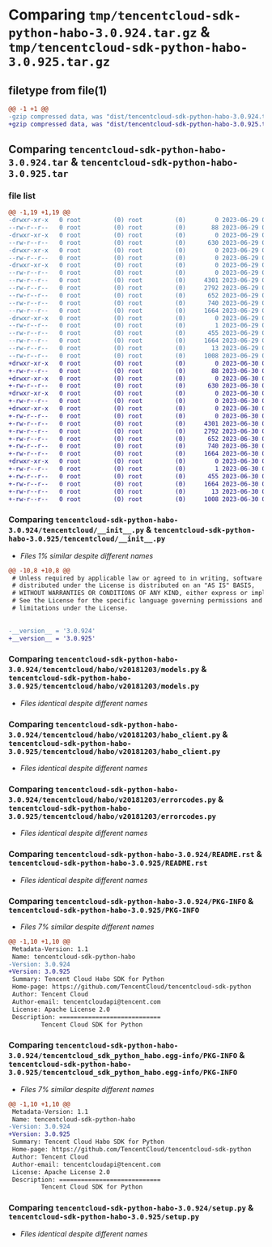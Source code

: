 # Comparing `tmp/tencentcloud-sdk-python-habo-3.0.924.tar.gz` & `tmp/tencentcloud-sdk-python-habo-3.0.925.tar.gz`

## filetype from file(1)

```diff
@@ -1 +1 @@
-gzip compressed data, was "dist/tencentcloud-sdk-python-habo-3.0.924.tar", last modified: Thu Jun 29 00:32:17 2023, max compression
+gzip compressed data, was "dist/tencentcloud-sdk-python-habo-3.0.925.tar", last modified: Fri Jun 30 02:14:59 2023, max compression
```

## Comparing `tencentcloud-sdk-python-habo-3.0.924.tar` & `tencentcloud-sdk-python-habo-3.0.925.tar`

### file list

```diff
@@ -1,19 +1,19 @@
-drwxr-xr-x   0 root         (0) root         (0)        0 2023-06-29 00:32:17.000000 tencentcloud-sdk-python-habo-3.0.924/
--rw-r--r--   0 root         (0) root         (0)       88 2023-06-29 00:32:17.000000 tencentcloud-sdk-python-habo-3.0.924/setup.cfg
-drwxr-xr-x   0 root         (0) root         (0)        0 2023-06-29 00:32:17.000000 tencentcloud-sdk-python-habo-3.0.924/tencentcloud/
--rw-r--r--   0 root         (0) root         (0)      630 2023-06-29 00:32:17.000000 tencentcloud-sdk-python-habo-3.0.924/tencentcloud/__init__.py
-drwxr-xr-x   0 root         (0) root         (0)        0 2023-06-29 00:32:17.000000 tencentcloud-sdk-python-habo-3.0.924/tencentcloud/habo/
--rw-r--r--   0 root         (0) root         (0)        0 2023-06-29 00:32:17.000000 tencentcloud-sdk-python-habo-3.0.924/tencentcloud/habo/__init__.py
-drwxr-xr-x   0 root         (0) root         (0)        0 2023-06-29 00:32:17.000000 tencentcloud-sdk-python-habo-3.0.924/tencentcloud/habo/v20181203/
--rw-r--r--   0 root         (0) root         (0)        0 2023-06-29 00:32:17.000000 tencentcloud-sdk-python-habo-3.0.924/tencentcloud/habo/v20181203/__init__.py
--rw-r--r--   0 root         (0) root         (0)     4301 2023-06-29 00:32:17.000000 tencentcloud-sdk-python-habo-3.0.924/tencentcloud/habo/v20181203/models.py
--rw-r--r--   0 root         (0) root         (0)     2792 2023-06-29 00:32:17.000000 tencentcloud-sdk-python-habo-3.0.924/tencentcloud/habo/v20181203/habo_client.py
--rw-r--r--   0 root         (0) root         (0)      652 2023-06-29 00:32:17.000000 tencentcloud-sdk-python-habo-3.0.924/tencentcloud/habo/v20181203/errorcodes.py
--rw-r--r--   0 root         (0) root         (0)      740 2023-06-29 00:32:17.000000 tencentcloud-sdk-python-habo-3.0.924/README.rst
--rw-r--r--   0 root         (0) root         (0)     1664 2023-06-29 00:32:17.000000 tencentcloud-sdk-python-habo-3.0.924/PKG-INFO
-drwxr-xr-x   0 root         (0) root         (0)        0 2023-06-29 00:32:17.000000 tencentcloud-sdk-python-habo-3.0.924/tencentcloud_sdk_python_habo.egg-info/
--rw-r--r--   0 root         (0) root         (0)        1 2023-06-29 00:32:17.000000 tencentcloud-sdk-python-habo-3.0.924/tencentcloud_sdk_python_habo.egg-info/dependency_links.txt
--rw-r--r--   0 root         (0) root         (0)      455 2023-06-29 00:32:17.000000 tencentcloud-sdk-python-habo-3.0.924/tencentcloud_sdk_python_habo.egg-info/SOURCES.txt
--rw-r--r--   0 root         (0) root         (0)     1664 2023-06-29 00:32:17.000000 tencentcloud-sdk-python-habo-3.0.924/tencentcloud_sdk_python_habo.egg-info/PKG-INFO
--rw-r--r--   0 root         (0) root         (0)       13 2023-06-29 00:32:17.000000 tencentcloud-sdk-python-habo-3.0.924/tencentcloud_sdk_python_habo.egg-info/top_level.txt
--rw-r--r--   0 root         (0) root         (0)     1008 2023-06-29 00:32:17.000000 tencentcloud-sdk-python-habo-3.0.924/setup.py
+drwxr-xr-x   0 root         (0) root         (0)        0 2023-06-30 02:14:59.000000 tencentcloud-sdk-python-habo-3.0.925/
+-rw-r--r--   0 root         (0) root         (0)       88 2023-06-30 02:14:59.000000 tencentcloud-sdk-python-habo-3.0.925/setup.cfg
+drwxr-xr-x   0 root         (0) root         (0)        0 2023-06-30 02:14:59.000000 tencentcloud-sdk-python-habo-3.0.925/tencentcloud/
+-rw-r--r--   0 root         (0) root         (0)      630 2023-06-30 02:14:59.000000 tencentcloud-sdk-python-habo-3.0.925/tencentcloud/__init__.py
+drwxr-xr-x   0 root         (0) root         (0)        0 2023-06-30 02:14:59.000000 tencentcloud-sdk-python-habo-3.0.925/tencentcloud/habo/
+-rw-r--r--   0 root         (0) root         (0)        0 2023-06-30 02:14:59.000000 tencentcloud-sdk-python-habo-3.0.925/tencentcloud/habo/__init__.py
+drwxr-xr-x   0 root         (0) root         (0)        0 2023-06-30 02:14:59.000000 tencentcloud-sdk-python-habo-3.0.925/tencentcloud/habo/v20181203/
+-rw-r--r--   0 root         (0) root         (0)        0 2023-06-30 02:14:59.000000 tencentcloud-sdk-python-habo-3.0.925/tencentcloud/habo/v20181203/__init__.py
+-rw-r--r--   0 root         (0) root         (0)     4301 2023-06-30 02:14:59.000000 tencentcloud-sdk-python-habo-3.0.925/tencentcloud/habo/v20181203/models.py
+-rw-r--r--   0 root         (0) root         (0)     2792 2023-06-30 02:14:59.000000 tencentcloud-sdk-python-habo-3.0.925/tencentcloud/habo/v20181203/habo_client.py
+-rw-r--r--   0 root         (0) root         (0)      652 2023-06-30 02:14:59.000000 tencentcloud-sdk-python-habo-3.0.925/tencentcloud/habo/v20181203/errorcodes.py
+-rw-r--r--   0 root         (0) root         (0)      740 2023-06-30 02:14:59.000000 tencentcloud-sdk-python-habo-3.0.925/README.rst
+-rw-r--r--   0 root         (0) root         (0)     1664 2023-06-30 02:14:59.000000 tencentcloud-sdk-python-habo-3.0.925/PKG-INFO
+drwxr-xr-x   0 root         (0) root         (0)        0 2023-06-30 02:14:59.000000 tencentcloud-sdk-python-habo-3.0.925/tencentcloud_sdk_python_habo.egg-info/
+-rw-r--r--   0 root         (0) root         (0)        1 2023-06-30 02:14:59.000000 tencentcloud-sdk-python-habo-3.0.925/tencentcloud_sdk_python_habo.egg-info/dependency_links.txt
+-rw-r--r--   0 root         (0) root         (0)      455 2023-06-30 02:14:59.000000 tencentcloud-sdk-python-habo-3.0.925/tencentcloud_sdk_python_habo.egg-info/SOURCES.txt
+-rw-r--r--   0 root         (0) root         (0)     1664 2023-06-30 02:14:59.000000 tencentcloud-sdk-python-habo-3.0.925/tencentcloud_sdk_python_habo.egg-info/PKG-INFO
+-rw-r--r--   0 root         (0) root         (0)       13 2023-06-30 02:14:59.000000 tencentcloud-sdk-python-habo-3.0.925/tencentcloud_sdk_python_habo.egg-info/top_level.txt
+-rw-r--r--   0 root         (0) root         (0)     1008 2023-06-30 02:14:59.000000 tencentcloud-sdk-python-habo-3.0.925/setup.py
```

### Comparing `tencentcloud-sdk-python-habo-3.0.924/tencentcloud/__init__.py` & `tencentcloud-sdk-python-habo-3.0.925/tencentcloud/__init__.py`

 * *Files 1% similar despite different names*

```diff
@@ -10,8 +10,8 @@
 # Unless required by applicable law or agreed to in writing, software
 # distributed under the License is distributed on an "AS IS" BASIS,
 # WITHOUT WARRANTIES OR CONDITIONS OF ANY KIND, either express or implied.
 # See the License for the specific language governing permissions and
 # limitations under the License.
 
 
-__version__ = '3.0.924'
+__version__ = '3.0.925'
```

### Comparing `tencentcloud-sdk-python-habo-3.0.924/tencentcloud/habo/v20181203/models.py` & `tencentcloud-sdk-python-habo-3.0.925/tencentcloud/habo/v20181203/models.py`

 * *Files identical despite different names*

### Comparing `tencentcloud-sdk-python-habo-3.0.924/tencentcloud/habo/v20181203/habo_client.py` & `tencentcloud-sdk-python-habo-3.0.925/tencentcloud/habo/v20181203/habo_client.py`

 * *Files identical despite different names*

### Comparing `tencentcloud-sdk-python-habo-3.0.924/tencentcloud/habo/v20181203/errorcodes.py` & `tencentcloud-sdk-python-habo-3.0.925/tencentcloud/habo/v20181203/errorcodes.py`

 * *Files identical despite different names*

### Comparing `tencentcloud-sdk-python-habo-3.0.924/README.rst` & `tencentcloud-sdk-python-habo-3.0.925/README.rst`

 * *Files identical despite different names*

### Comparing `tencentcloud-sdk-python-habo-3.0.924/PKG-INFO` & `tencentcloud-sdk-python-habo-3.0.925/PKG-INFO`

 * *Files 7% similar despite different names*

```diff
@@ -1,10 +1,10 @@
 Metadata-Version: 1.1
 Name: tencentcloud-sdk-python-habo
-Version: 3.0.924
+Version: 3.0.925
 Summary: Tencent Cloud Habo SDK for Python
 Home-page: https://github.com/TencentCloud/tencentcloud-sdk-python
 Author: Tencent Cloud
 Author-email: tencentcloudapi@tencent.com
 License: Apache License 2.0
 Description: ============================
         Tencent Cloud SDK for Python
```

### Comparing `tencentcloud-sdk-python-habo-3.0.924/tencentcloud_sdk_python_habo.egg-info/PKG-INFO` & `tencentcloud-sdk-python-habo-3.0.925/tencentcloud_sdk_python_habo.egg-info/PKG-INFO`

 * *Files 7% similar despite different names*

```diff
@@ -1,10 +1,10 @@
 Metadata-Version: 1.1
 Name: tencentcloud-sdk-python-habo
-Version: 3.0.924
+Version: 3.0.925
 Summary: Tencent Cloud Habo SDK for Python
 Home-page: https://github.com/TencentCloud/tencentcloud-sdk-python
 Author: Tencent Cloud
 Author-email: tencentcloudapi@tencent.com
 License: Apache License 2.0
 Description: ============================
         Tencent Cloud SDK for Python
```

### Comparing `tencentcloud-sdk-python-habo-3.0.924/setup.py` & `tencentcloud-sdk-python-habo-3.0.925/setup.py`

 * *Files identical despite different names*

